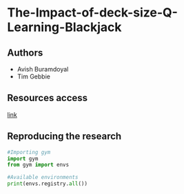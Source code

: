 # The-Impact-of-deck-size-Q-Learning-Blackjack

## Authors 
-	Avish Buramdoyal
- Tim Gebbie

## Resources access

[link](https://www.google.com)


## Reproducing the research 

```python
#Importing gym
import gym
from gym import envs

#Available environments
print(envs.registry.all())
```



